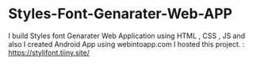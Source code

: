 # Styles-Font-Genarater-Web-APP
I build Styles font Genarater Web Application using HTML , CSS , JS and also I created Android App using webintoapp.com 
I hosted this project. : https://stylifont.tiiny.site/
